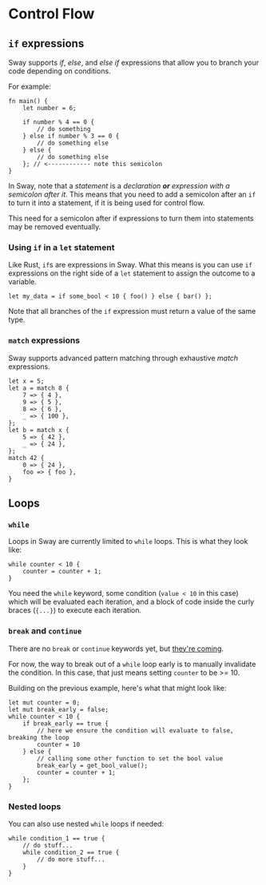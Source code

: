 # Control Flow

## `if` expressions

Sway supports _if_, _else_, and _else if_ expressions that allow you to branch your code depending on conditions.

For example:

```sway
fn main() {
    let number = 6;

    if number % 4 == 0 {
        // do something
    } else if number % 3 == 0 {
        // do something else
    } else {
        // do something else
    }; // <------------ note this semicolon
}
```

In Sway, note that a _statement_ is a _declaration **or** expression with a semicolon after it_. This means that you need to add a semicolon after an `if` to turn it into a statement, if it is being used for control flow.

This need for a semicolon after if expressions to turn them into statements may be removed eventually.

### Using `if` in a `let` statement

Like Rust, `if`s are expressions in Sway. What this means is you can use `if` expressions on the right side of a `let` statement to assign the outcome to a variable.

```sway
let my_data = if some_bool < 10 { foo() } else { bar() };
```

Note that all branches of the `if` expression must return a value of the same type.

### `match` expressions

Sway supports advanced pattern matching through exhaustive _match_ expressions.

```sway
let x = 5;
let a = match 8 {
    7 => { 4 },
    9 => { 5 },
    8 => { 6 },
    _ => { 100 },
};
let b = match x {
    5 => { 42 },
    _ => { 24 },
};
match 42 {
    0 => { 24 },
    foo => { foo },
}
```

## Loops

### `while`

Loops in Sway are currently limited to `while` loops. This is what they look like:

```sway
while counter < 10 {
    counter = counter + 1;
}
```

You need the `while` keyword, some condition (`value < 10` in this case) which will be evaluated each iteration, and a block of code inside the curly braces (`{...}`) to execute each iteration.

### `break` and `continue`

There are no `break` or `continue` keywords yet, but [they're coming](https://github.com/FuelLabs/sway/issues/587).

For now, the way to break out of a `while` loop early is to manually invalidate the condition. In this case, that just means setting `counter` to be >= 10.

Building on the previous example, here's what that might look like:

```sway
let mut counter = 0;
let mut break_early = false;
while counter < 10 {
    if break_early == true {
        // here we ensure the condition will evaluate to false, breaking the loop
        counter = 10
    } else {
        // calling some other function to set the bool value
        break_early = get_bool_value();
        counter = counter + 1;
    };
}
```

### Nested loops

You can also use nested `while` loops if needed:

```sway
while condition_1 == true {
    // do stuff...
    while condition_2 == true {
        // do more stuff...
    }
}
```
